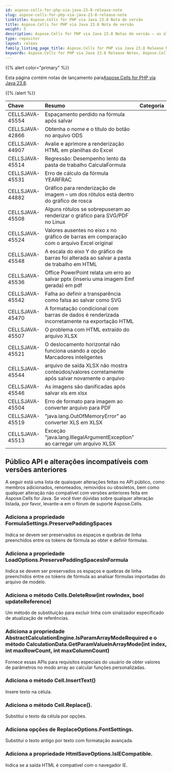```yaml
---
id: aspose-cells-for-php-via-java-23-8-release-note
slug: aspose-cells-for-php-via-java-23-8-release-note
linktitle: Aspose.Cells for PHP via Java 23.8 Nota de versão
title: Aspose.Cells for PHP via Java 23.8 Nota de versão
weight: 5
description: Aspose.Cells for PHP via Java 23.8 Notas de versão – as últimas melhorias, novos recursos e correções
type: repositor
layout: releas
family_listing_page_title: Aspose.Cells for PHP via Java 23.8 Release Note
keywords: Aspose.Cells for PHP via Java 23.8 Release Notes, Aspose.Cells for PHP via Java 23.8 updates and fixe
---
```

{{% alert color="primary" %}}

 Esta página contém notas de lançamento para[Aspose.Cells for PHP via Java 23.8](https://releases.aspose.com/cells/php/new-releases/aspose.cells-for-php-via-java-23.8/).

{{% /alert %}}

|**Chave**|**Resumo**|**Categoria**|
| :- | :- | :- |
|CELLSJAVA-45554|Espaçamento perdido na fórmula após salvar|
|CELLSJAVA-42866|Obtenha o nome e o título do botão no arquivo ODS|
|CELLSJAVA-44907|Avalie e aprimore a renderização HTML em planilhas do Excel|
|CELLSJAVA-45514|Regressão: Desempenho lento da pasta de trabalho CalculaFormula|
|CELLSJAVA-45531|Erro de cálculo da fórmula YEARFRAC|
|CELLSJAVA-44882|Gráfico para renderização de imagem – um dos rótulos está dentro do gráfico de rosca|
|CELLSJAVA-45508|Alguns rótulos se sobrepuseram ao renderizar o gráfico para SVG/PDF no Linux|
|CELLSJAVA-45524| Valores ausentes no eixo x no gráfico de barras em comparação com o arquivo Excel original|
|CELLSJAVA-45548|A escala do eixo Y do gráfico de barras foi alterada ao salvar a pasta de trabalho em HTML|
|CELLSJAVA-45536|Office PowerPoint relata um erro ao salvar pptx (inseriu uma imagem Emf gerada) em pdf|
|CELLSJAVA-45542|Falha ao definir a transparência como falsa ao salvar como SVG|
|CELLSJAVA-45470|A formatação condicional com barras de dados é renderizada incorretamente na exportação HTML|
|CELLSJAVA-45507|O problema com HTML extraído do arquivo XLSX|
|CELLSJAVA-45521|O deslocamento horizontal não funciona usando a opção Marcadores inteligentes|
|CELLSJAVA-45544|arquivo de saída XLSX não mostra conteúdos/valores corretamente após salvar novamente o arquivo|
|CELLSJAVA-45546|As imagens são danificadas após salvar xls em xlsx|
|CELLSJAVA-45504|Erro de formato para imagem ao converter arquivo para PDF|
|CELLSJAVA-45519|"java.lang.OutOfMemoryError" ao converter XLS em XLSX|
|CELLSJAVA-45513|Exceção "java.lang.IllegalArgumentException" ao carregar um arquivo XLSX|

##  **Público API e alterações incompatíveis com versões anteriores**

A seguir está uma lista de quaisquer alterações feitas no API público, como membros adicionados, renomeados, removidos ou obsoletos, bem como qualquer alteração não compatível com versões anteriores feita em Aspose.Cells for Java. Se você tiver dúvidas sobre qualquer alteração listada, por favor, levante-a em o fórum de suporte Aspose.Cells.

###  **Adiciona a propriedade FormulaSettings.PreservePaddingSpaces**

 Indica se devem ser preservados os espaços e quebras de linha preenchidos entre os tokens de fórmula ao obter e definir fórmulas.

###  **Adiciona a propriedade LoadOptions.PreservePaddingSpacesInFormula**

Indica se devem ser preservados os espaços e quebras de linha preenchidos entre os tokens de fórmula ao analisar fórmulas importadas do arquivo de modelo.

###  **Adiciona o método Cells.DeleteRow(int rowIndex, bool updateReference)**

Um método de substituição para excluir linha com sinalizador especificado de atualização de referências.

###  **Adiciona a propriedade AbstractCalculationEngine.IsParamArrayModeRequired e o método CalculationData.GetParamValueInArrayMode(int index, int maxRowCount, int maxColumnCount)**

Fornece essas APIs para requisitos especiais do usuário de obter valores de parâmetros no modo array ao calcular funções personalizadas.

###  **Adiciona o método Cell.InsertText()**

Insere texto na célula.

###  **Adiciona o método Cell.Replace().**

Substitui o texto da célula por opções.

###  **Adiciona opções de ReplaceOptions.FontSettings.**

Substitui o texto antigo por texto com formatação avançada.

###  **Adiciona a propriedade HtmlSaveOptions.IsIECompatible.**

Indica se a saída HTML é compatível com o navegador IE.
